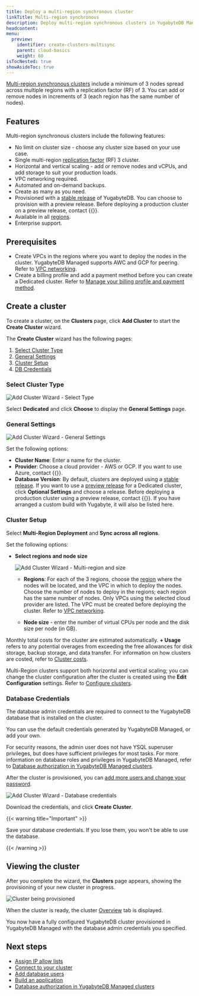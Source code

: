 ```yaml
---
title: Deploy a multi-region synchronous cluster
linkTitle: Multi-region synchronous
description: Deploy multi-region synchronous clusters in YugabyteDB Managed.
headcontent:
menu:
  preview:
    identifier: create-clusters-multisync
    parent: cloud-basics
    weight: 60
isTocNested: true
showAsideToc: true
---
```


[Multi-region synchronous clusters](../create-clusters-topology/#sync-across-all-regions) include a minimum of 3 nodes spread across multiple regions with a replication factor (RF) of 3. You can add or remove nodes in increments of 3 (each region has the same number of nodes).

## Features

Multi-region synchronous clusters include the following features:

- No limit on cluster size - choose any cluster size based on your use case.
- Single multi-region [replication factor](../../../architecture/docdb-replication/replication/) (RF) 3 cluster.
- Horizontal and vertical scaling - add or remove nodes and vCPUs, and add storage to suit your production loads.
- VPC networking required.
- Automated and on-demand backups.
- Create as many as you need.
- Provisioned with a [stable release](../../cloud-faq/#what-version-of-yugabytedb-does-my-cluster-run-on) of YugabyteDB. You can choose to provision with a preview release. Before deploying a production cluster on a preview release, contact {{<support-cloud>}}.
- Available in all [regions](../../release-notes#cloud-provider-regions).
- Enterprise support.

## Prerequisites

- Create VPCs in the regions where you want to deploy the nodes in the cluster. YugabyteDB Managed supports AWC and GCP for peering. Refer to [VPC networking](../../cloud-basics/cloud-vpcs/).
- Create a billing profile and add a payment method before you can create a Dedicated cluster. Refer to [Manage your billing profile and payment method](../../cloud-admin/cloud-billing-profile/).

## Create a cluster

To create a cluster, on the **Clusters** page, click **Add Cluster** to start the **Create Cluster** wizard.

The **Create Cluster** wizard has the following pages:

1. [Select Cluster Type](#select-cluster-type)
1. [General Settings](#general-settings)
1. [Cluster Setup](#cluster-setup)
1. [DB Credentials](#database-credentials)

### Select Cluster Type

![Add Cluster Wizard - Select Type](/images/yb-cloud/cloud-addcluster-paid1.png)

Select **Dedicated** and click **Choose** to display the **General Settings** page.

### General Settings

![Add Cluster Wizard - General Settings](/images/yb-cloud/cloud-addcluster-free2.png)

Set the following options:

- **Cluster Name**: Enter a name for the cluster.
- **Provider**: Choose a cloud provider - AWS or GCP. If you want to use Azure, contact {{<support-cloud>}}.
- **Database Version**: By default, clusters are deployed using a [stable release](../../cloud-faq/#what-version-of-yugabytedb-does-my-cluster-run-on). If you want to use a [preview release](../../cloud-faq/#what-version-of-yugabytedb-does-my-cluster-run-on) for a Dedicated cluster, click **Optional Settings** and choose a release. Before deploying a production cluster using a preview release, contact {{<support-cloud>}}. If you have arranged a custom build with Yugabyte, it will also be listed here.

### Cluster Setup

Select **Multi-Region Deployment** and **Sync across all regions**.

Set the following options:

- **Select regions and node size**

  ![Add Cluster Wizard - Multi-region and size](/images/yb-cloud/cloud-addcluster-multisync.png)

  - **Regions**: For each of the 3 regions, choose the [region](../../release-notes#cloud-provider-regions) where the nodes will be located, and the VPC in which to deploy the nodes. Choose the number of nodes to deploy in the regions; each region has the same number of nodes. Only VPCs using the selected cloud provider are listed. The VPC must be created before deploying the cluster. Refer to [VPC networking](../../cloud-basics/cloud-vpcs/).

  - **Node size** - enter the number of virtual CPUs per node and the disk size per node (in GB).

Monthly total costs for the cluster are estimated automatically. **+ Usage** refers to any potential overages from exceeding the free allowances for disk storage, backup storage, and data transfer. For information on how clusters are costed, refer to [Cluster costs](../../cloud-admin/cloud-billing-costs/).

Multi-Region clusters support both horizontal and vertical scaling; you can change the cluster configuration after the cluster is created using the **Edit Configuration** settings. Refer to [Configure clusters](../../cloud-clusters/configure-clusters#infrastructure).

### Database Credentials

The database admin credentials are required to connect to the YugabyteDB database that is installed on the cluster.

You can use the default credentials generated by YugabyteDB Managed, or add your own.

For security reasons, the admin user does not have YSQL superuser privileges, but does have sufficient privileges for most tasks. For more information on database roles and privileges in YugabyteDB Managed, refer to [Database authorization in YugabyteDB Managed clusters](../../cloud-secure-clusters/cloud-users/).

After the cluster is provisioned, you can [add more users and change your password](../../cloud-secure-clusters/add-users/).

![Add Cluster Wizard - Database credentials](/images/yb-cloud/cloud-addcluster-admin.png)

Download the credentials, and click **Create Cluster**.

{{< warning title="Important" >}}

Save your database credentials. If you lose them, you won't be able to use the database.

{{< /warning >}}

## Viewing the cluster

After you complete the wizard, the **Clusters** page appears, showing the provisioning of your new cluster in progress.

![Cluster being provisioned](/images/yb-cloud/cloud-cluster-provisioning.png)

When the cluster is ready, the cluster [Overview](../../cloud-monitor/overview/) tab is displayed.

You now have a fully configured YugabyteDB cluster provisioned in YugabyteDB Managed with the database admin credentials you specified.

## Next steps

- [Assign IP allow lists](../../cloud-secure-clusters/add-connections/)
- [Connect to your cluster](../../cloud-connect/)
- [Add database users](../../cloud-secure-clusters/add-users/)
- [Build an application](../../cloud-quickstart/cloud-build-apps/)
- [Database authorization in YugabyteDB Managed clusters](../../cloud-secure-clusters/cloud-users/)
